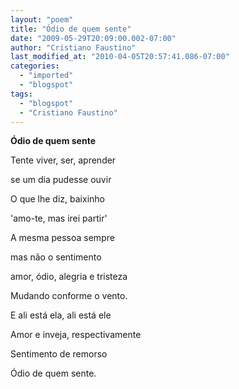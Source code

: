 ```yaml
---
layout: "poem"
title: "Ódio de quem sente"
date: "2009-05-29T20:09:00.002-07:00"
author: "Cristiano Faustino"
last_modified_at: "2010-04-05T20:57:41.086-07:00"
categories:
  - "imported"
  - "blogspot"
tags:
  - "blogspot"
  - "Cristiano Faustino"
---
```


<span style="font-weight: bold;">Ódio de quem sente

Tente viver, ser, aprender

se um dia pudesse ouvir

O que lhe diz, baixinho

'amo-te, mas irei partir'

A mesma pessoa sempre

mas não o sentimento

amor, ódio, alegria e tristeza

Mudando conforme o vento.

E ali está ela, ali está ele

Amor e inveja, respectivamente

Sentimento de remorso

Ódio de quem sente.